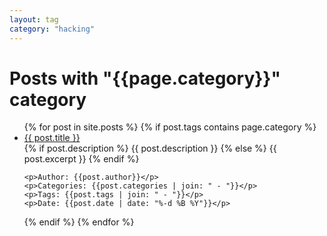 ```yaml
---
layout: tag
category: "hacking"
---
```


<h1>Posts with "{{page.category}}" category</h1>
    
<ul>
{% for post in site.posts %}
{% if post.tags contains page.category %}

<li class="post">
    <a href="{{ post.url }}">{{ post.title }}</a>
    <br>
    {% if post.description %}
    {{ post.description }}
    {% else %}
    {{ post.excerpt }}
    {% endif %}

    <p>Author: {{post.author}}</p>
    <p>Categories: {{post.categories | join: " - "}}</p>
    <p>Tags: {{post.tags | join: " - "}}</p>
    <p>Date: {{post.date | date: "%-d %B %Y"}}</p>
</li>

{% endif %}
{% endfor %}
</ul>